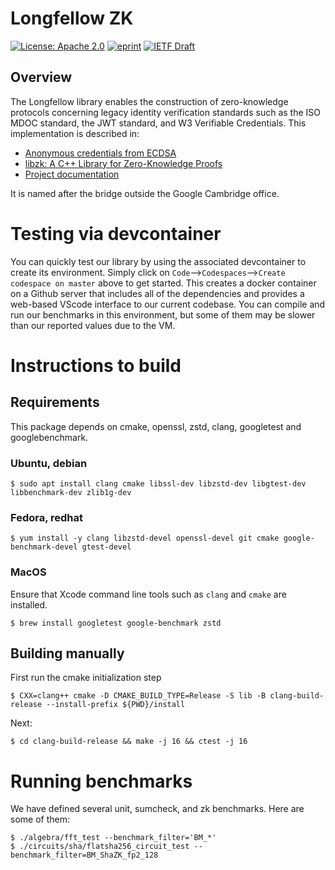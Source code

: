 # Longfellow ZK


[![License: Apache 2.0](https://img.shields.io/badge/License-Apache%202.0-blue.svg)](LICENSE) [![eprint](https://img.shields.io/badge/eprint-2024%2F2010-blue)](https://eprint.iacr.org/2024/2010)
[![IETF Draft](https://img.shields.io/badge/IETF%20Draft-draft--google--cfrg--libzk-lightgrey)](https://datatracker.ietf.org/doc/draft-google-cfrg-libzk/)
## Overview

The Longfellow library enables the construction of  zero-knowledge protocols concerning legacy identity verification standards such as the ISO MDOC standard, the JWT standard, and W3 Verifiable Credentials.  This implementation is described in:

* [Anonymous credentials from ECDSA](https://eprint.iacr.org/2024/2010)
* [libzk: A C++ Library for Zero-Knowledge Proofs](https://datatracker.ietf.org/doc/draft-google-cfrg-libzk/)
* [Project documentation](https://google.github.io/longfellow-zk/)

It is named after the bridge outside the Google Cambridge office.

# Testing via devcontainer
You can quickly test our library by using the associated devcontainer to create its environment. Simply click on `Code`-->`Codespaces`-->`Create codespace on master` above to get started.  This creates a docker container on a Github server that includes all of the dependencies and provides a web-based VScode interface to our current codebase.  You can compile and run our benchmarks in this environment, but some of them may be slower than our reported values due to the VM.

# Instructions to build

## Requirements

This package depends on cmake, openssl, zstd, clang, googletest and
googlebenchmark.

### Ubuntu, debian

```
$ sudo apt install clang cmake libssl-dev libzstd-dev libgtest-dev libbenchmark-dev zlib1g-dev
```

### Fedora, redhat

```
$ yum install -y clang libzstd-devel openssl-devel git cmake google-benchmark-devel gtest-devel
```


### MacOS
Ensure that Xcode command line tools such as `clang` and `cmake` are installed.

```
$ brew install googletest google-benchmark zstd
```

## Building manually

First run the cmake initialization step

```
$ CXX=clang++ cmake -D CMAKE_BUILD_TYPE=Release -S lib -B clang-build-release --install-prefix ${PWD}/install
```

Next:

```
$ cd clang-build-release && make -j 16 && ctest -j 16
```

# Running benchmarks

We have defined several unit, sumcheck, and zk benchmarks. Here are some of
them:

```
$ ./algebra/fft_test --benchmark_filter='BM_*'
$ ./circuits/sha/flatsha256_circuit_test --benchmark_filter=BM_ShaZK_fp2_128
```
